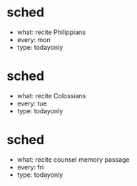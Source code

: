 # sched
- what: recite Philippians
- every: mon
- type: todayonly

# sched
- what: recite Colossians
- every: tue
- type: todayonly

# sched
- what: recite counsel memory passage
- every: fri
- type: todayonly
